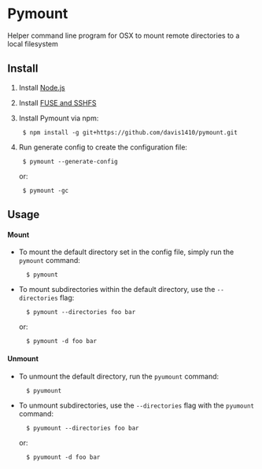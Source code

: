 # Pymount
Helper command line program for OSX to mount remote directories to a local filesystem

## Install
1. Install [Node.js](https://nodejs.org/en/)
2. Install [FUSE and SSHFS](https://osxfuse.github.io/)
3. Install Pymount via npm:

        $ npm install -g git+https://github.com/davis1410/pymount.git
        
4. Run generate config to create the configuration file:

        $ pymount --generate-config

    or:

        $ pymount -gc
## Usage

#### Mount
* To mount the default directory set in the config file, simply run the `pymount` command:

        $ pymount

* To mount subdirectories within the default directory, use the `--directories` flag:

        $ pymount --directories foo bar

    or:

        $ pymount -d foo bar

#### Unmount
* To unmount the default directory, run the `pyumount` command:

        $ pyumount

* To unmount subdirectories, use the `--directories` flag with the `pyumount` command:

        $ pyumount --directories foo bar

    or:

        $ pyumount -d foo bar


